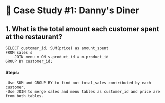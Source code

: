 # 🍜 Case Study #1: Danny's Diner

## 1. What is the total amount each customer spent at the restaurant?

    SELECT customer_id, SUM(price) as amount_spent
    FROM sales s
        JOIN menu m ON s.product_id = m.product_id
    GROUP BY customer_id;

#### Steps:

    -Use SUM and GROUP BY to find out total_sales contributed by each customer.
    -Use JOIN to merge sales and menu tables as customer_id and price are from both tables.



